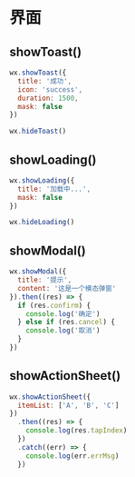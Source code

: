 # 界面

## showToast()

```js
wx.showToast({
  title: '成功',
  icon: 'success',
  duration: 1500,
  mask: false
})

wx.hideToast()
```

## showLoading()

```js
wx.showLoading({
  title: '加载中...',
  mask: false
})

wx.hideLoading()
```

## showModal()

```js
wx.showModal({
  title: '提示',
  content: '这是一个模态弹窗'
}).then((res) => {
  if (res.confirm) {
    console.log('确定')
  } else if (res.cancel) {
    console.log('取消')
  }
})
```

## showActionSheet()

```js
wx.showActionSheet({
  itemList: ['A', 'B', 'C']
})
  .then((res) => {
    console.log(res.tapIndex)
  })
  .catch((err) => {
    console.log(err.errMsg)
  })
```
